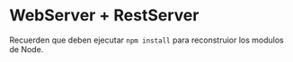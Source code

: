 # WebServer + RestServer

Recuerden que deben ejecutar ```npm install``` para reconstruior los modulos de Node.